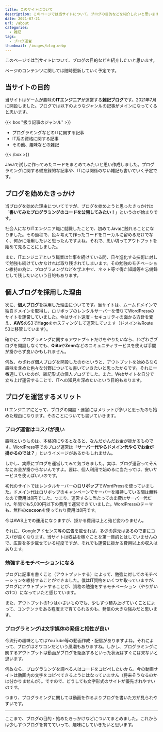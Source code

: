 ```yaml
---
title: このサイトについて
description: このページでは当サイトについて、ブログの目的などを紹介したいと思います。
date: 2021-07-21
url: /about
categories:
  - 雑記
tags: 
  - ブログ運営
thumbnail: /images/blog.webp
---
```


このページでは当サイトについて、ブログの目的などを紹介したいと思います。

<!--more-->

ページのコンテンツに関しては随時更新していく予定です。

## 当サイトの目的

当サイトはゲームが趣味の**ITエンジニア**が運営する**雑記ブログ**です。2021年7月に開設しました。ブログでは以下のようなジャンルの記事がメインになってくると思います。

{{< box "扱う記事のジャンル" >}}
<ul>
<li>プログラミングなどのITに関する記事</li>
<li>IT系の資格に関する記事</li>
<li>その他、趣味などの雑記</li>
</ul>
{{< /box >}}

Javaで試しに作ってみたコードをまとめてみたいと思い作成しました。プログラミングに関する備忘録的な記事や、ITには関係のない雑記も書いていく予定です。

## ブログを始めたきっかけ

当ブログを始めた理由についてですが、ブログを始めようと思ったきっかけは「**書いてみたプログラミングのコードを公開してみたい！**」というのが始まりです。

社会人になりITエンジニア職に就職したことで、初めてJavaに触れることになりました。その過程で、色々考えて作ったコードをローカルに留めるだけでなく、何かに活用したいと思ったんですよね。それで、思い切ってアウトプットを始めて見ることにしました。

また、ITエンジニアという職業は仕事を続けている間、日々進化する技術に対して勉強も続けていかなければ取り残されてしまいます。その勉強のモチベーション維持の為に、プログラミングなどを学ぶ中で、ネット等で得た知識等を忘備録として残したいという目的もあります。

## 個人ブログを採用した理由

次に、**個人ブログ**を採用した理由についてです。当サイトは、ムームドメインで独自ドメインを取得し、ロリポップのレンタルサーバーを借りてWordPressのサイトを運営していました。今はサイト速度・セキュリティの面から方針を変え、**AWS**のS3で**Hugo**をホスティングして運営しています（ドメインもRoute 53に移管しています）。

確かに、プログラミングに関するアウトプットだけをやりたいなら、わざわざブログを開設しなくても、**Qiita**や**Zenn**などのコミュニティサービスを使えば手間が掛からず良いかもしれません。

何故、わざわざ個人ブログを開設したのかというと、アウトプットを始めるなら趣味を含めた色々な分野についても書いていきたいと思ったからです。それに一番適していたのが、雑記形式の個人ブログでした。また、Webサイトを自分で立ち上げ運営することで、ITへの知見を深めたいという目的もあります。

## ブログを運営するメリット

ITエンジニアにとって、ブログの開設・運営にはメリットが多いと思ったのも始めた理由になります。そのことについても書いていきます。

### ブログ運営はコスパが良い

趣味というものは、本格的にやるとなると、なんだかんだお金が掛かるものです。WordPress等でのブログ運営は「**サーバー代やらドメイン代やらでお金が掛かるのでは？**」というイメージがあるかもしれません。

しかし、実際にブログを運営してみて気づきました。実は、ブログ運営ってそんなにお金が掛からないんですよ。要は、個人利用で始めるに当たっては、安いサービスを使えばいいのです。

初代のサイトではレンタルサーバーの**ロリポップ**でWordPressを使っていました。ドメイン代はロリポップのキャンペーンでサーバーを維持している間は無料なので費用は0円でした。つまり、運営するに当たっての出費はサーバー代だけ。年間でも5,000円以下の費用で運営できていました。WordPressのテーマも、無料の**cocoon**を使っており費用は0円です。

今はAWS上での運用になりますが、掛かる費用は上と殆ど変わりません。

それに、Googleアドセンス等の広告を載せれば、多少の還元はあるので更にコスパが良くなります。当サイトは収益を稼ぐことを第一目的とはしていませんので、広告を多少載せている程度ですが、それでも運営に掛かる費用以上の収入はあります。

### 勉強するモチベーションになる

ブログに記事を書くこと（アウトプットする）によって、勉強に対してのモチベーションを維持することができました。僕はIT資格をいくつか取っていますが、ブログにアウトプットすることが、資格の勉強をするモチベーション（やりがいの1つ）になっていたと感じています。

また、アウトプットの1つは小さいものでも、少しずつ積み上げていくことによって、コンテンツをある程度まで育てられるのも、発信の大きな強みだと思います。

### プログラミングは文字媒体の発信と相性が良い

今流行の趣味としてはYouTube等の動画作成・配信がありますよね。それによって、ブログはオワコンだという風潮もありますね。しかし、プログラミングに関するアウトプットは動画がブログを駆逐するといった状況はすぐには来ないと思います。

何故なら、プログラミングを調べる人はコードをコピペしたいから。今の動画サイトは動画内の文字をコピペできるようにはなっていません（将来そうなるのかは分かりませんが）。ですので、どうしても文字形式のサイトが優先されやすいのです。

つまり、プログラミングに関しては動画を作るよりブログを書いた方が見られやすいです。

* * *

ここまで、ブログの目的・始めたきっかけなどについてまとめました。これからは少しずつブログを育てていって、趣味にしていきたいと思います。


